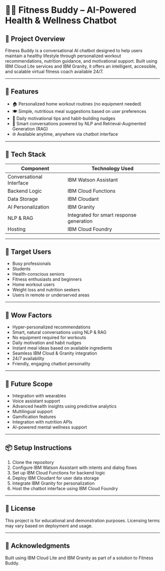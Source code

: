 # 🏋️‍♀️ Fitness Buddy – AI-Powered Health & Wellness Chatbot

## 📌 Project Overview
Fitness Buddy is a conversational AI chatbot designed to help users maintain a healthy lifestyle through personalized workout recommendations, nutrition guidance, and motivational support. Built using IBM Cloud Lite services and IBM Granity, it offers an intelligent, accessible, and scalable virtual fitness coach available 24/7.

---

## 🚀 Features
- 🏠 Personalized home workout routines (no equipment needed)
- 🍽️ Simple, nutritious meal suggestions based on user preferences
- 💬 Daily motivational tips and habit-building nudges
- 🧠 Smart conversations powered by NLP and Retrieval-Augmented Generation (RAG)
- 🌐 Available anytime, anywhere via chatbot interface

---

## 🧰 Tech Stack
| Component                  | Technology Used                     |
|---------------------------|--------------------------------------|
| Conversational Interface  | IBM Watson Assistant                 |
| Backend Logic             | IBM Cloud Functions                  |
| Data Storage              | IBM Cloudant                         |
| AI Personalization        | IBM Granity                          |
| NLP & RAG                 | Integrated for smart response generation |
| Hosting                   | IBM Cloud Foundry                    |

---

## 🎯 Target Users
- Busy professionals  
- Students  
- Health-conscious seniors  
- Fitness enthusiasts and beginners  
- Home workout users  
- Weight loss and nutrition seekers  
- Users in remote or underserved areas  

---

## 🌟 Wow Factors
- Hyper-personalized recommendations  
- Smart, natural conversations using NLP & RAG  
- No equipment required for workouts  
- Daily motivation and habit nudges  
- Instant meal ideas based on available ingredients  
- Seamless IBM Cloud & Granity integration  
- 24/7 availability  
- Friendly, engaging chatbot personality  

---

## 🔮 Future Scope
- Integration with wearables  
- Voice assistant support  
- Advanced health insights using predictive analytics  
- Multilingual support  
- Gamification features  
- Integration with nutrition APIs  
- AI-powered mental wellness support  

---

## 📦 Setup Instructions
1. Clone the repository  
2. Configure IBM Watson Assistant with intents and dialog flows  
3. Set up IBM Cloud Functions for backend logic  
4. Deploy IBM Cloudant for user data storage  
5. Integrate IBM Granity for personalization  
6. Host the chatbot interface using IBM Cloud Foundry

---

## 📄 License
This project is for educational and demonstration purposes. Licensing terms may vary based on deployment and usage.

---

## 🙌 Acknowledgments
Built using IBM Cloud Lite and IBM Granity as part of a solution to Fitness Buddy.

